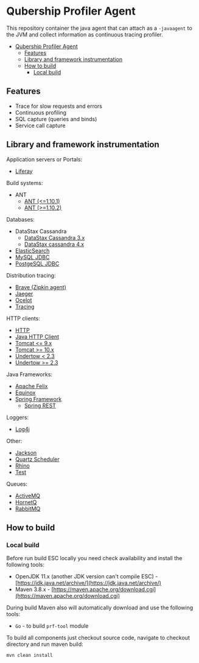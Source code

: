 # Qubership Profiler Agent

This repository container the java agent that can attach as a `-javaagent` to the JVM and collect information
as continuous tracing profiler.

* [Qubership Profiler Agent](#qubership-profiler-agent)
  * [Features](#features)
  * [Library and framework instrumentation](#library-and-framework-instrumentation)
  * [How to build](#how-to-build)
    * [Local build](#local-build)

## Features

* Trace for slow requests and errors
* Continuous profiling
* SQL capture (queries and binds)
* Service call capture

## Library and framework instrumentation

Application servers or Portals:

* [Liferay](plugins/liferay)

Build systems:

* ANT
  * [ANT (<=1.10.1)](plugins/ant)
  * [ANT (>=1.10.2)](plugins/ant_1102)

Databases:

* DataStax Cassandra
  * [DataStax Cassandra 3.x](plugins/cassandra)
  * [DataStax cassandra 4.x](plugins/cassandra4)
* [ElasticSearch](plugins/elasticsearch)
* [MySQL JDBC](plugins/mysql)
* [PostgeSQL JDBC](plugins/postgresql)

Distribution tracing:

* [Brave (Zipkin agent)](plugins/brave)
* [Jaeger](plugins/jaeger)
* [Ocelot](plugins/ocelot)
* [Tracing](plugins/tracing)

HTTP clients:

* [HTTP](plugins/http)
* [Java HTTP Client](plugins/java_http_client)
* [Tomcat <= 9.x](plugins/tomcat_http)
* [Tomcat >= 10.x](plugins/tomcat10_http)
* [Undertow < 2.3](plugins/undertow_http)
* [Undertow >= 2.3](plugins/undertow23_http)

Java Frameworks:

* [Apache Felix](plugins/apache_felix)
* [Equinox](plugins/equinox)
* [Spring Framework](plugins/spring)
  * [Spring REST](plugins/springrest)

Loggers:

* [Log4j](plugins/log4j_enhancer)

Other:

* [Jackson](plugins/jackson)
* [Quartz Scheduler](plugins/quartz)
* [Rhino](plugins/rhino)
* [Test](plugins/test)

Queues:

* [ActiveMQ](plugins/activemq)
* [HornetQ](plugins/hornetq)
* [RabbitMQ](plugins/rabbitmq)

## How to build

### Local build

Before run build ESC locally you need check availability and install the following tools:

* OpenJDK 11.x (another JDK version can't compile ESC) - [https://jdk.java.net/archive/](https://jdk.java.net/archive/)
* Maven 3.8.x - [https://maven.apache.org/download.cgi](https://maven.apache.org/download.cgi)

During build Maven also will automatically download and use the following tools:

* `Go` - to build `prf-tool` module

To build all components just checkout source code, navigate to checkout directory and run maven build:

```bash
mvn clean install
```
